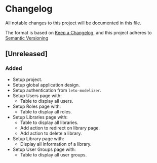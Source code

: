 # Changelog

All notable changes to this project will be documented in this file.

The format is based on [Keep a Changelog](https://keepachangelog.com/en/1.0.0/),
and this project adheres to [Semantic Versioning](https://semver.org/spec/v2.0.0.html)

## [Unreleased]

### Added

* Setup project.
* Setup global application design.
* Setup authentication from `leto-modelizer`.
* Setup Users page with:
  * Table to display all users.
* Setup Roles page with:
  * Table to display all roles.
* Setup Libraries page with:
  * Table to display all libraries.
  * Add action to redirect on library page.
  * Add action to delete a library.
* Setup Library page with:
  * Display all information of a library.
* Setup User Groups page with:
  * Table to display all user groups.
